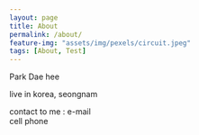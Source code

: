 ```yaml
---
layout: page
title: About
permalink: /about/
feature-img: "assets/img/pexels/circuit.jpeg"
tags: [About, Test]
---
```

<!--
Type on Strap is based on Type Theme, a free and open-source theme for [Jekyll](http://jekyllrb.com/), licensed under the MIT License.

Head over to the [theme's documentation](https://github.io/sylhare/Type-on-Strap) for much more information about Type on Strap or to install this theme on your own Jekyll site.

This file is an example of a page in Jekyll, that automatically shows up in the header navigation, you can delete or modify this file freely.
-->
Park Dae hee

live in korea, seongnam

contact to me : e-mail <br> cell phone

 
